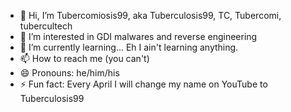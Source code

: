 - 👋 Hi, I’m Tubercomiosis99, aka Tuberculosis99, TC, Tubercomi, tubercultech
- 👀 I’m interested in GDI malwares and reverse engineering
- 🌱 I’m currently learning... Eh I ain't learning anything.
- 📫 How to reach me (you can't)
- 😄 Pronouns: he/him/his
- ⚡ Fun fact: Every April I will change my name on YouTube to Tuberculosis99

<!---
Tubercomiosis99/Tubercomiosis99 is a ✨ special ✨ repository because its `README.md` (this file) appears on your GitHub profile.
You can click the Preview link to take a look at your changes.
--->
